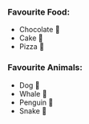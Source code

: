 ### Favourite Food:
- Chocolate 🍫
- Cake 🍰
- Pizza 🍕

### Favourite Animals:
- Dog :dog:
- Whale :whale2:
- Penguin :penguin:
- Snake :snake:
